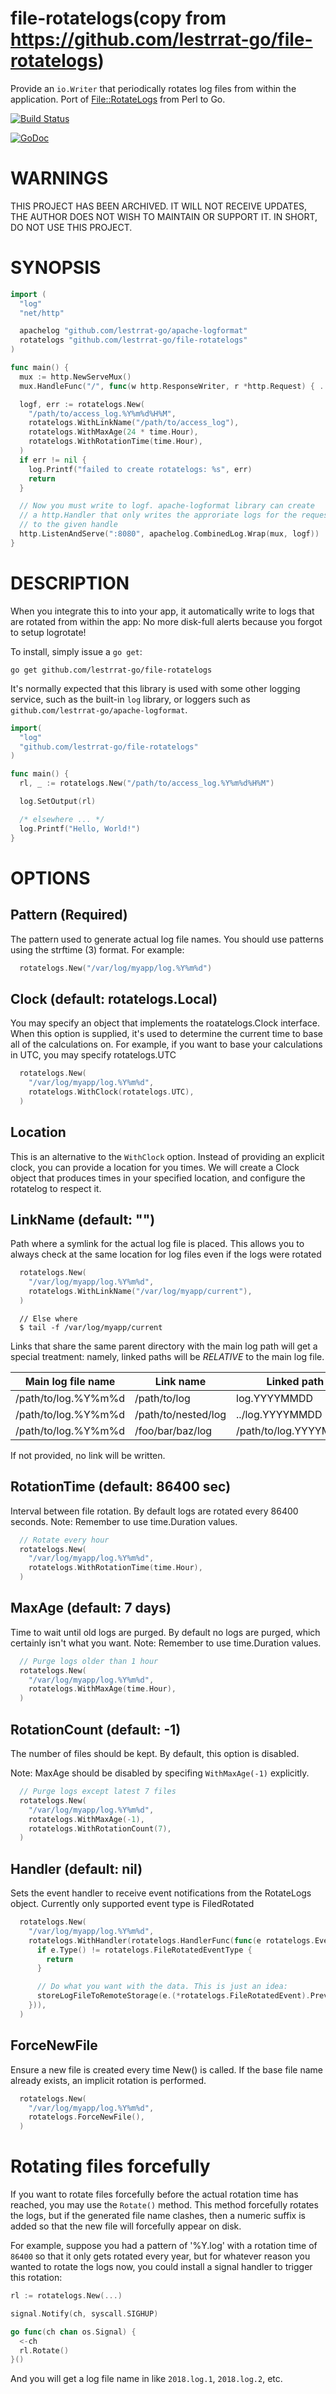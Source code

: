 file-rotatelogs(copy from https://github.com/lestrrat-go/file-rotatelogs)
==================

Provide an `io.Writer` that periodically rotates log files from within the application. Port of [File::RotateLogs](https://metacpan.org/release/File-RotateLogs) from Perl to Go.

[![Build Status](https://travis-ci.org/lestrrat-go/file-rotatelogs.png?branch=master)](https://travis-ci.org/lestrrat-go/file-rotatelogs)

[![GoDoc](https://godoc.org/github.com/lestrrat-go/file-rotatelogs?status.svg)](https://godoc.org/github.com/lestrrat-go/file-rotatelogs)

# WARNINGS

THIS PROJECT HAS BEEN ARCHIVED. IT WILL NOT RECEIVE UPDATES, THE AUTHOR DOES NOT WISH TO MAINTAIN OR SUPPORT IT.
IN SHORT, DO NOT USE THIS PROJECT.

# SYNOPSIS

```go
import (
  "log"
  "net/http"

  apachelog "github.com/lestrrat-go/apache-logformat"
  rotatelogs "github.com/lestrrat-go/file-rotatelogs"
)

func main() {
  mux := http.NewServeMux()
  mux.HandleFunc("/", func(w http.ResponseWriter, r *http.Request) { ... })

  logf, err := rotatelogs.New(
    "/path/to/access_log.%Y%m%d%H%M",
    rotatelogs.WithLinkName("/path/to/access_log"),
    rotatelogs.WithMaxAge(24 * time.Hour),
    rotatelogs.WithRotationTime(time.Hour),
  )
  if err != nil {
    log.Printf("failed to create rotatelogs: %s", err)
    return
  }

  // Now you must write to logf. apache-logformat library can create
  // a http.Handler that only writes the approriate logs for the request
  // to the given handle
  http.ListenAndServe(":8080", apachelog.CombinedLog.Wrap(mux, logf))
}
```

# DESCRIPTION

When you integrate this to into your app, it automatically write to logs that
are rotated from within the app: No more disk-full alerts because you forgot
to setup logrotate!

To install, simply issue a `go get`:

```
go get github.com/lestrrat-go/file-rotatelogs
```

It's normally expected that this library is used with some other
logging service, such as the built-in `log` library, or loggers
such as `github.com/lestrrat-go/apache-logformat`.

```go
import(
  "log"
  "github.com/lestrrat-go/file-rotatelogs"
)

func main() {
  rl, _ := rotatelogs.New("/path/to/access_log.%Y%m%d%H%M")

  log.SetOutput(rl)

  /* elsewhere ... */
  log.Printf("Hello, World!")
}
```

OPTIONS
====

## Pattern (Required)

The pattern used to generate actual log file names. You should use patterns
using the strftime (3) format. For example:

```go
  rotatelogs.New("/var/log/myapp/log.%Y%m%d")
```

## Clock (default: rotatelogs.Local)

You may specify an object that implements the roatatelogs.Clock interface.
When this option is supplied, it's used to determine the current time to
base all of the calculations on. For example, if you want to base your
calculations in UTC, you may specify rotatelogs.UTC

```go
  rotatelogs.New(
    "/var/log/myapp/log.%Y%m%d",
    rotatelogs.WithClock(rotatelogs.UTC),
  )
```

## Location

This is an alternative to the `WithClock` option. Instead of providing an
explicit clock, you can provide a location for you times. We will create
a Clock object that produces times in your specified location, and configure
the rotatelog to respect it.

## LinkName (default: "")

Path where a symlink for the actual log file is placed. This allows you to
always check at the same location for log files even if the logs were rotated

```go
  rotatelogs.New(
    "/var/log/myapp/log.%Y%m%d",
    rotatelogs.WithLinkName("/var/log/myapp/current"),
  )
```

```
  // Else where
  $ tail -f /var/log/myapp/current
```

Links that share the same parent directory with the main log path will get a
special treatment: namely, linked paths will be *RELATIVE* to the main log file.

| Main log file name  | Link name           | Linked path           |
|---------------------|---------------------|-----------------------|
| /path/to/log.%Y%m%d | /path/to/log        | log.YYYYMMDD          |
| /path/to/log.%Y%m%d | /path/to/nested/log | ../log.YYYYMMDD       |
| /path/to/log.%Y%m%d | /foo/bar/baz/log    | /path/to/log.YYYYMMDD |

If not provided, no link will be written.

## RotationTime (default: 86400 sec)

Interval between file rotation. By default logs are rotated every 86400 seconds.
Note: Remember to use time.Duration values.

```go
  // Rotate every hour
  rotatelogs.New(
    "/var/log/myapp/log.%Y%m%d",
    rotatelogs.WithRotationTime(time.Hour),
  )
```

## MaxAge (default: 7 days)

Time to wait until old logs are purged. By default no logs are purged, which
certainly isn't what you want.
Note: Remember to use time.Duration values.

```go
  // Purge logs older than 1 hour
  rotatelogs.New(
    "/var/log/myapp/log.%Y%m%d",
    rotatelogs.WithMaxAge(time.Hour),
  )
```

## RotationCount (default: -1)

The number of files should be kept. By default, this option is disabled.

Note: MaxAge should be disabled by specifing `WithMaxAge(-1)` explicitly.

```go
  // Purge logs except latest 7 files
  rotatelogs.New(
    "/var/log/myapp/log.%Y%m%d",
    rotatelogs.WithMaxAge(-1),
    rotatelogs.WithRotationCount(7),
  )
```

## Handler (default: nil)

Sets the event handler to receive event notifications from the RotateLogs
object. Currently only supported event type is FiledRotated

```go
  rotatelogs.New(
    "/var/log/myapp/log.%Y%m%d",
    rotatelogs.WithHandler(rotatelogs.HandlerFunc(func(e rotatelogs.Event) {
      if e.Type() != rotatelogs.FileRotatedEventType {
        return
      }

      // Do what you want with the data. This is just an idea:
      storeLogFileToRemoteStorage(e.(*rotatelogs.FileRotatedEvent).PreviousFile())
    })),
  )
```

## ForceNewFile

Ensure a new file is created every time New() is called. If the base file name
already exists, an implicit rotation is performed.

```go
  rotatelogs.New(
    "/var/log/myapp/log.%Y%m%d",
    rotatelogs.ForceNewFile(),
  )
```

# Rotating files forcefully

If you want to rotate files forcefully before the actual rotation time has reached,
you may use the `Rotate()` method. This method forcefully rotates the logs, but
if the generated file name clashes, then a numeric suffix is added so that
the new file will forcefully appear on disk.

For example, suppose you had a pattern of '%Y.log' with a rotation time of
`86400` so that it only gets rotated every year, but for whatever reason you
wanted to rotate the logs now, you could install a signal handler to
trigger this rotation:

```go
rl := rotatelogs.New(...)

signal.Notify(ch, syscall.SIGHUP)

go func(ch chan os.Signal) {
  <-ch
  rl.Rotate()
}()
```

And you will get a log file name in like `2018.log.1`, `2018.log.2`, etc.
